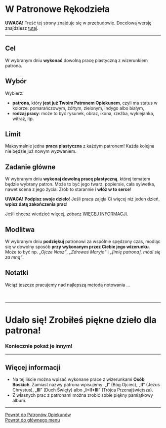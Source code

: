 # <span class="status status-list"><span class="status status-list">W</span> Patronowe Rękodzieła</span>
**UWAGA!** Treść tej strony znajduje się w przebudowie. Docelową wersję znajdziesz [tutaj](nowy_index.md).

---
## Cel
W <span class="selected-day-info">wybranym dniu</span> **wykonać** dowolną pracę plastyczną z wizerunkiem patrona.
## Wybór
Wybierz:
- **patrona**, który **jest już Twoim Patronem Opiekunem**, czyli ma status w kolorze: <span class="status status-orange">pomarańczowym</span>, <span class="status status-yellow">żółtym</span>, <span class="status status-green">zielonym</span>, <span class="status status-indigo">indygo</span> albo <span class="status status-white">białym</span>,
- **rodzaj pracy**: może to być rysunek, obraz, ikona, rzeźba, wyklejanka, witraż, itp.
## Limit
Maksymalnie jedna **praca plastyczna** z każdym patronem! Każda kolejna nie będzie już nowym wyzwaniem.
## Zadanie główne
W <span class="selected-day-info">wybranym dniu</span> **wykonaj dowolną pracę plastyczną**, której tematem będzie wybrany patron. Może to być jego twarz, popiersie, cała sylwetka, nawet scena z jego życia. Zrób to starannie i **włóż w to serce**!

**UWAGA!** **Podpisz swoje dzieło**! Jeśli praca zajęła Ci więcej niż jeden dzień, **wpisz datę zakończenia prac**!

Jeśli chcesz wiedzieć więcej, zobacz [WIĘCEJ INFORMACJI](#patronowe-rekodziela-wiecej-informacji).
## Modlitwa
W <span class="selected-day-info">wybranym dniu</span> **podziękuj** patronowi za wspólnie spędzony czas, modląc się w dowolny sposób **przy wykonanym przez Ciebie jego wizerunku**. Może to być np. _„Ojcze Nasz”_, _„Zdrowaś Maryjo”_ i _„[imię patrona], módl się za mną”_.
## Notatki
Wciąż jeszcze pracujemy nad najlepszą metodą notowania ...
<br />
<br />
<br />

---
# Udało się! Zrobiłeś piękne dzieło dla patrona!
### Koniecznie pokaż je innym!
---

## <span id="patronowe-rekodziela-wiecej-informacji">Więcej informacji</span>
- Na tej liście można wpisać wykonane prace z wizerunkami **Osób Boskich**. Zamiast nazwy patrona wpisujemy: „**I**” (Bóg Ojciec), „**II**” (Jezus Chrystus), „**III**” (Duch Święty) albo „**I+II+III**” (Trójca Przenajświętsza).
- Z własnych prac z patronami można zrobić sobie piękny pamiątkowy album.

---
[Powrót do Patronów Opiekunów](patroni_opiekunowie_ex.md)  
[Powrót do głównego menu](index_ex.md)
